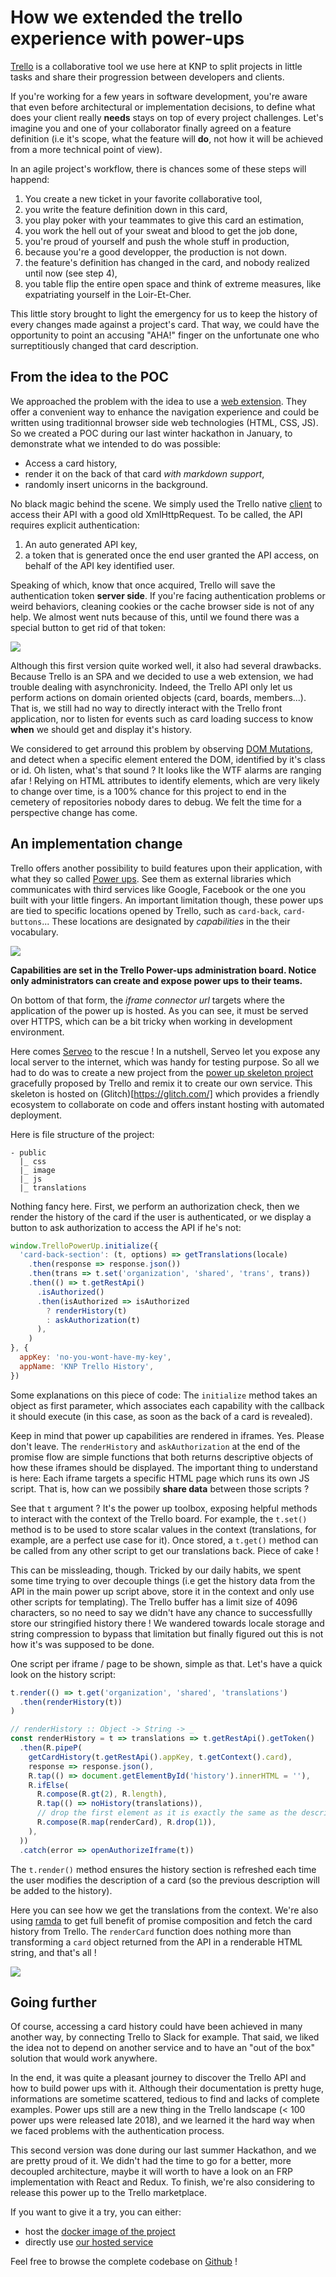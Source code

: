 # How we extended the trello experience with power-ups

[Trello](https://trello.com/) is a collaborative tool we use here at KNP to
split projects in little tasks and share their progression between developers
and clients.

If you're working for a few years in software development, you're aware that
even before architectural or implementation decisions, to define what does your
client really **needs** stays on top of every project challenges. Let's imagine
you and one of your collaborator finally agreed on a feature definition (i.e
it's scope, what the feature will **do**, not how it will be achieved from a
more technical point of view).

In an agile project's workflow, there is chances some of these steps will
happend:
1. You create a new ticket in your favorite collaborative tool,
2. you write the feature definition down in this card,
3. you play poker with your teammates to give this card an estimation,
4. you work the hell out of your sweat and blood to get the job done,
5. you're proud of yourself and push the whole stuff in production,
6. because you're a good developper, the production is not down.
7. the feature's definition has changed in the card, and nobody realized until
now (see step 4),
8. you table flip the entire open space and think of extreme measures, like
expatriating yourself in the Loir-Et-Cher.

This little story brought to light the emergency for us to keep the history of
every changes made against a project's card. That way, we could have the
opportunity to point an accusing "AHA!" finger on the unfortunate one who
surreptitiously changed that card description.

## From the idea to the POC

We approached the problem with the idea to use a
[web extension](https://developer.mozilla.org/fr/docs/Mozilla/Add-ons/WebExtensions).
They offer a convenient way to enhance the navigation experience and could be
written using traditionnal browser side web technologies (HTML, CSS, JS). So we
created a POC during our last winter hackathon in January, to demonstrate what
we intended to do was possible:
- Access a card history,
- render it on the back of that card _with markdown support_,
- randomly insert unicorns in the background.

No black magic behind the scene. We simply used the Trello native
[client](https://developers.trello.com/docs/clientjs) to access their API with a
good old XmlHttpRequest. To be called, the API requires explicit authentication:
1. An auto generated API key,
2. a token that is generated once the end user granted the API access, on behalf
of the API key identified user.

Speaking of which, know that once acquired, Trello will save the authentication
token **server side**. If you're facing authentication problems or weird
behaviors, cleaning cookies or the cache browser side is not of any help.
We almost went nuts because of this, until we found there was a special button
to get rid of that token:

![](https://raw.githubusercontent.com/jaljo/articles/master/trello-history/images/reset-token.png)

Although this first version quite worked well, it also had several drawbacks.
Because Trello is an SPA and we decided to use a web extension, we had trouble
dealing with asynchronicity. Indeed, the Trello API only let us perform actions
on domain oriented objects (card, boards, members...). That is, we still had no
way to directly interact with the Trello front application, nor to listen for
events such as card loading success to know **when** we should get and display
it's history.

We considered to get arround this problem by observing
[DOM Mutations](https://developer.mozilla.org/fr/docs/Web/API/MutationObserver),
and detect when a specific element entered the DOM, identified by it's class or
id. Oh listen, what's that sound ? It looks like the WTF alarms are ranging
afar ! Relying on HTML attributes to identify elements, which are very likely
to change over time, is a 100% chance for this project to end in the cemetery of
repositories nobody dares to debug. We felt the time for a perspective change
has come.

## An implementation change

Trello offers another possibility to build features upon their application, with
what they so called [Power ups](https://trello.com/power-ups). See them as
external libraries which communicates with third services like Google, Facebook
or the one you built with your little fingers. An important limitation though,
these power ups are tied to specific locations opened by Trello, such as
`card-back`, `card-buttons`... These locations are designated by _capabilities_
in the their vocabulary.

![](https://github.com/jaljo/articles/blob/master/trello-history/images/pu-setup.png)

**Capabilities are set in the Trello Power-ups administration board. Notice only
administrators can create and expose power ups to their teams.**

On bottom of that form, the _iframe connector url_ targets where the application
of the power up is hosted. As you can see, it must be served over HTTPS, which
can be a bit tricky when working in development environment.

Here comes [Serveo](https://serveo.net/) to the rescue ! In a nutshell, Serveo
let you expose any local server to the internet, which was handy for testing
purpose. So all we had to do was to create a new project from the
[power up skeleton project](https://glitch.com/edit/#!/trello-power-up-skeleton)
gracefully proposed by Trello and remix it to create our own service. This
skeleton is hosted on (Glitch)[https://glitch.com/] which provides a friendly
ecosystem to collaborate on code and offers instant hosting with automated
deployment.

Here is file structure of the project:
```
- public
  |_ css
  |_ image
  |_ js
  |_ translations
```

Nothing fancy here. First, we perform an authorization check, then we render the
history of the card if the user is authenticated, or we display a button to ask
authorization to access the API if he's not:

```js
window.TrelloPowerUp.initialize({
  'card-back-section': (t, options) => getTranslations(locale)
    .then(response => response.json())
    .then(trans => t.set('organization', 'shared', 'trans', trans))
    .then(() => t.getRestApi()
      .isAuthorized()
      .then(isAuthorized => isAuthorized
        ? renderHistory(t)
        : askAuthorization(t)
      ),
    )
}, {
  appKey: 'no-you-wont-have-my-key',
  appName: 'KNP Trello History',
})
```

Some explanations on this piece of code: The `initialize` method takes an object
as first parameter, which associates each capability with the callback it should
execute (in this case, as soon as the back of a card is revealed).

Keep in mind that power up capabilities are rendered in iframes. Yes. Please
don't leave. The `renderHistory` and `askAuthorization` at the end of the
promise flow are simple functions that both returns descriptive objects of how
these iframes should be displayed. The important thing to understand is here:
Each iframe targets a specific HTML page which runs its own JS script. That is,
how can we possibily **share data** between those scripts ?

See that `t` argument ? It's the power up toolbox, exposing helpful methods to
interact with the context of the Trello board. For example, the `t.set()` method
is to be used to store scalar values in the context (translations, for example,
are a perfect use case for it). Once stored, a `t.get()` method can be called
from any other script to get our translations back. Piece of cake !

This can be missleading, though. Tricked by our daily habits, we spent some time
trying to over decouple things (i.e get the history data from the API in the
main power up script above, store it in the context and only use other scripts
for templating). The Trello buffer has a limit size of 4096 characters, so no
need to say we didn't have any chance to successfullly store our stringified
history there ! We wandered towards locale storage and string compression to
bypass that limitation but finally figured out this is not how it's was supposed
to be done.

One script per iframe / page to be shown, simple as that. Let's have a quick
look on the history script:

```js
t.render(() => t.get('organization', 'shared', 'translations')
  .then(renderHistory(t))
)

// renderHistory :: Object -> String -> _
const renderHistory = t => translations => t.getRestApi().getToken()
  .then(R.pipeP(
    getCardHistory(t.getRestApi().appKey, t.getContext().card),
    response => response.json(),
    R.tap(() => document.getElementById('history').innerHTML = ''),
    R.ifElse(
      R.compose(R.gt(2), R.length),
      R.tap(() => noHistory(translations)),
      // drop the first element as it is exactly the same as the description
      R.compose(R.map(renderCard), R.drop(1)),
    ),
  ))
  .catch(error => openAuthorizeIframe(t))
```

The `t.render()` method ensures the history section is refreshed each time the
user modifies the description of a card (so the previous description will be
added to the history).

Here you can see how we get the translations from the context. We're also using
[ramda](https://ramdajs.com/docs/) to get full benefit of promise composition
and fetch the card history from Trello. The `renderCard`  function does nothing
more than transforming a `card` object returned from the API in a renderable
HTML string, and that's all !

![](https://raw.githubusercontent.com/jaljo/articles/master/trello-history/images/history.png)

## Going further

Of course, accessing a card history could have been achieved in many another
way, by connecting Trello to Slack for example. That said, we liked the idea not
to depend on another service and to have an "out of the box" solution that would
work anywhere.

In the end, it was quite a pleasant journey to discover the Trello API and how
to build power ups with it. Although their documentation is pretty huge,
informations are sometime scattered, tedious to find and lacks of complete
examples. Power ups still are a new thing in the Trello landscape (< 100 power
ups were released late 2018), and we learned it the hard way when we faced
problems with the authentication process.

This second version was done during our last summer Hackathon, and we are pretty
proud of it. We didn't had the time to go for a better, more decoupled
architecture, maybe it will worth to have a look on an FRP implementation with
React and Redux. To finish, we're also considering to release this power up to
the Trello marketplace.

If you want to give it a try, you can either:
- host the [docker image of the project](https://cloud.docker.com/u/knplabs/repository/docker/knplabs/trello-history-powerup)
- directly use [our hosted service](https://trello-history-powerup.s3.eu-west-3.amazonaws.com/index.html)

Feel free to browse the complete codebase on
[Github](https://github.com/KnpLabs/trello-history-powerup) !
